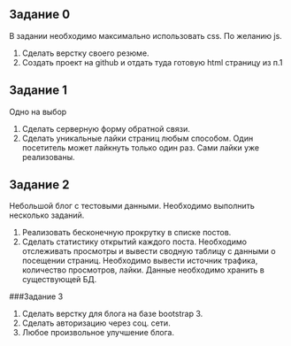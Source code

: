 ## Задание 0

В задании необходимо максимально использовать css. По желанию js.

1. Сделать верстку своего резюме.
2. Создать проект на github и отдать туда готовую html страницу из п.1

## Задание 1

Одно на выбор

1. Сделать серверную форму обратной связи.
2. Сделать уникальные лайки страниц любым способом. Один посетитель может лайкнуть только один раз. Сами лайки уже реализованы.


## Задание 2

Небольшой блог с тестовыми данными. Необходимо выполнить несколько заданий.

1. Реализовать бесконечную прокрутку в списке постов.
2. Сделать статистику открытий каждого поста. Необходимо отслеживать просмотры и вывести сводную таблицу с данными о посещении страниц. Необходимо вывести источник трафика, количество просмотров, лайки. Данные необходимо хранить в существующей БД.

###Задание 3 

1. Сделать верстку для блога на базе bootstrap 3.
2. Сделать авторизацию через соц. сети.
3. Любое произвольное улучшение блога.
